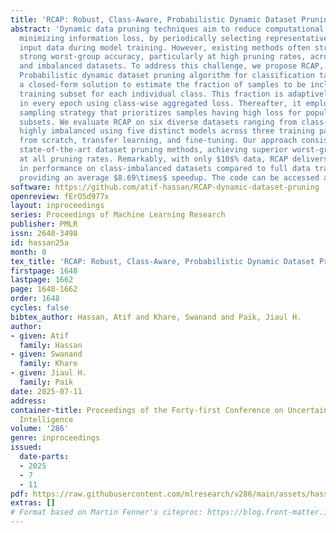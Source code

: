 ```yaml
---
title: 'RCAP: Robust, Class-Aware, Probabilistic Dynamic Dataset Pruning'
abstract: 'Dynamic data pruning techniques aim to reduce computational cost while
  minimizing information loss, by periodically selecting representative subsets of
  input data during model training. However, existing methods often struggle to maintain
  strong worst-group accuracy, particularly at high pruning rates, across balanced
  and imbalanced datasets. To address this challenge, we propose RCAP, a Robust, Class-Aware,
  Probabilistic dynamic dataset pruning algorithm for classification tasks. RCAP applies
  a closed-form solution to estimate the fraction of samples to be included in the
  training subset for each individual class. This fraction is adaptively adjusted
  in every epoch using class-wise aggregated loss. Thereafter, it employs an adaptive
  sampling strategy that prioritizes samples having high loss for populating the class-wise
  subsets. We evaluate RCAP on six diverse datasets ranging from class-balanced to
  highly imbalanced using five distinct models across three training paradigms: training
  from scratch, transfer learning, and fine-tuning. Our approach consistently outperforms
  state-of-the-art dataset pruning methods, achieving superior worst-group accuracy
  at all pruning rates. Remarkably, with only $10$% data, RCAP delivers $>1$% improvement
  in performance on class-imbalanced datasets compared to full data training, while
  providing an average $8.69\times$ speedup. The code can be accessed at https://github.com/atif-hassan/RCAP-dynamic-dataset-pruning'
software: https://github.com/atif-hassan/RCAP-dynamic-dataset-pruning
openreview: fErO5d977x
layout: inproceedings
series: Proceedings of Machine Learning Research
publisher: PMLR
issn: 2640-3498
id: hassan25a
month: 0
tex_title: 'RCAP: Robust, Class-Aware, Probabilistic Dynamic Dataset Pruning'
firstpage: 1648
lastpage: 1662
page: 1648-1662
order: 1648
cycles: false
bibtex_author: Hassan, Atif and Khare, Swanand and Paik, Jiaul H.
author:
- given: Atif
  family: Hassan
- given: Swanand
  family: Khare
- given: Jiaul H.
  family: Paik
date: 2025-07-11
address:
container-title: Proceedings of the Forty-first Conference on Uncertainty in Artificial
  Intelligence
volume: '286'
genre: inproceedings
issued:
  date-parts:
  - 2025
  - 7
  - 11
pdf: https://raw.githubusercontent.com/mlresearch/v286/main/assets/hassan25a/hassan25a.pdf
extras: []
# Format based on Martin Fenner's citeproc: https://blog.front-matter.io/posts/citeproc-yaml-for-bibliographies/
---
```

